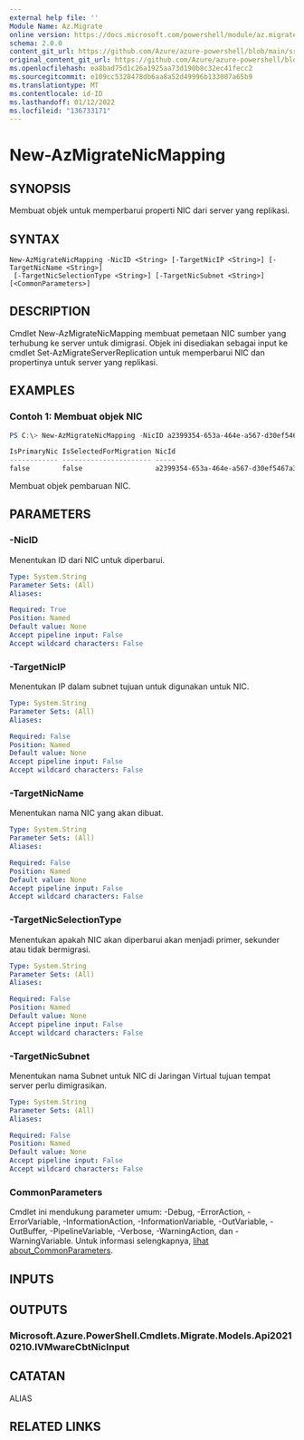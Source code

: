 ```yaml
---
external help file: ''
Module Name: Az.Migrate
online version: https://docs.microsoft.com/powershell/module/az.migrate/new-azmigratenicmapping
schema: 2.0.0
content_git_url: https://github.com/Azure/azure-powershell/blob/main/src/Migrate/help/New-AzMigrateNicMapping.md
original_content_git_url: https://github.com/Azure/azure-powershell/blob/main/src/Migrate/help/New-AzMigrateNicMapping.md
ms.openlocfilehash: ea8bad75d1c26a1925aa73d190b8c32ec41fecc2
ms.sourcegitcommit: e109cc5320478db6aa8a52d49996b133007a65b9
ms.translationtype: MT
ms.contentlocale: id-ID
ms.lasthandoff: 01/12/2022
ms.locfileid: "136733171"
---
```

# New-AzMigrateNicMapping

## SYNOPSIS
Membuat objek untuk memperbarui properti NIC dari server yang replikasi.

## SYNTAX

```
New-AzMigrateNicMapping -NicID <String> [-TargetNicIP <String>] [-TargetNicName <String>]
 [-TargetNicSelectionType <String>] [-TargetNicSubnet <String>] [<CommonParameters>]
```

## DESCRIPTION
Cmdlet New-AzMigrateNicMapping membuat pemetaan NIC sumber yang terhubung ke server untuk dimigrasi.
Objek ini disediakan sebagai input ke cmdlet Set-AzMigrateServerReplication untuk memperbarui NIC dan propertinya untuk server yang replikasi.

## EXAMPLES

### Contoh 1: Membuat objek NIC
```powershell
PS C:\> New-AzMigrateNicMapping -NicID a2399354-653a-464e-a567-d30ef5467a31 -TargetNicSelectionType primary -TargetNicIP "172.17.1.17"

IsPrimaryNic IsSelectedForMigration NicId                                TargetStaticIPAddress TargetSubnetName
------------ ---------------------- -----                                --------------------- ----------------
false        false                  a2399354-653a-464e-a567-d30ef5467a31
```

Membuat objek pembaruan NIC.

## PARAMETERS

### -NicID
Menentukan ID dari NIC untuk diperbarui.

```yaml
Type: System.String
Parameter Sets: (All)
Aliases:

Required: True
Position: Named
Default value: None
Accept pipeline input: False
Accept wildcard characters: False
```

### -TargetNicIP
Menentukan IP dalam subnet tujuan untuk digunakan untuk NIC.

```yaml
Type: System.String
Parameter Sets: (All)
Aliases:

Required: False
Position: Named
Default value: None
Accept pipeline input: False
Accept wildcard characters: False
```

### -TargetNicName
Menentukan nama NIC yang akan dibuat.

```yaml
Type: System.String
Parameter Sets: (All)
Aliases:

Required: False
Position: Named
Default value: None
Accept pipeline input: False
Accept wildcard characters: False
```

### -TargetNicSelectionType
Menentukan apakah NIC akan diperbarui akan menjadi primer, sekunder atau tidak bermigrasi.

```yaml
Type: System.String
Parameter Sets: (All)
Aliases:

Required: False
Position: Named
Default value: None
Accept pipeline input: False
Accept wildcard characters: False
```

### -TargetNicSubnet
Menentukan nama Subnet untuk NIC di Jaringan Virtual tujuan tempat server perlu dimigrasikan.

```yaml
Type: System.String
Parameter Sets: (All)
Aliases:

Required: False
Position: Named
Default value: None
Accept pipeline input: False
Accept wildcard characters: False
```

### CommonParameters
Cmdlet ini mendukung parameter umum: -Debug, -ErrorAction, -ErrorVariable, -InformationAction, -InformationVariable, -OutVariable, -OutBuffer, -PipelineVariable, -Verbose, -WarningAction, dan -WarningVariable. Untuk informasi selengkapnya, [lihat about_CommonParameters](http://go.microsoft.com/fwlink/?LinkID=113216).

## INPUTS

## OUTPUTS

### Microsoft.Azure.PowerShell.Cmdlets.Migrate.Models.Api20210210.IVMwareCbtNicInput

## CATATAN

ALIAS

## RELATED LINKS

